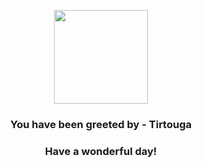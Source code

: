 <p align="center">
    <img src="https://raw.githubusercontent.com/PokeAPI/sprites/master/sprites/pokemon/564.png" width="150" height="150">
</p>
<h3 align="center">You have been greeted by - <b>Tirtouga</b></h3>
<h3 align="center">Have a wonderful day!</h3>

